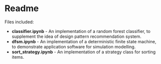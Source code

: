 # Readme

Files included:

* **classifier.ipynb** - An implementation of a random forest classifier, to supplement the idea of design pattern recommendation system.
* **dfsm.ipynb** - An implementation of a deterministic finite state machine, to demonstrate application software for simulation modelling.
* **sort_strategy.ipynb** - An implementation of a strategy class for sorting items.
